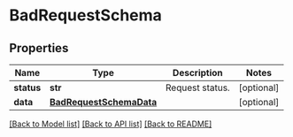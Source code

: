 # BadRequestSchema

## Properties
Name | Type | Description | Notes
------------ | ------------- | ------------- | -------------
**status** | **str** | Request status. | [optional] 
**data** | [**BadRequestSchemaData**](BadRequestSchemaData.md) |  | [optional] 

[[Back to Model list]](../README.md#documentation-for-models) [[Back to API list]](../README.md#documentation-for-api-endpoints) [[Back to README]](../README.md)


